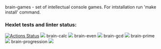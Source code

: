 brain-games - set of intellectual console games. For intstallation run 'make install' command.

### Hexlet tests and linter status:
[![Actions Status](https://github.com/roksana-z/python-project-49/workflows/hexlet-check/badge.svg)](https://github.com/roksana-z/python-project-49/actions)
<a href="https://codeclimate.com/github/roksana-z/python-project-49/maintainability"><img src="https://api.codeclimate.com/v1/badges/7a141571bc6aa90cd533/maintainability" /></a>
brain-calc
<a href="https://asciinema.org/a/xKADNrBqQTUP0lIPNQa6TqEpK" target="_blank"><img src="https://asciinema.org/a/xKADNrBqQTUP0lIPNQa6TqEpK.svg" /></a>
brain-even
<a href="https://asciinema.org/a/ceWVpXjJpULKyuy4UPoRuHhNA" target="_blank"><img src="https://asciinema.org/a/ceWVpXjJpULKyuy4UPoRuHhNA.svg" /></a>
brain-gcd
<a href="https://asciinema.org/a/CCeU9RfXibXtImy9Me91C1qNQ" target="_blank"><img src="https://asciinema.org/a/CCeU9RfXibXtImy9Me91C1qNQ.svg" /></a>
brain-prime
<a href="https://asciinema.org/a/Vsncotoaroy5D6bmhN8n1Vg4i" target="_blank"><img src="https://asciinema.org/a/Vsncotoaroy5D6bmhN8n1Vg4i.svg" /></a>
brain-progression
<a href="https://asciinema.org/a/dq8SE6Qnr34D8Ts15xv4wonbC" target="_blank"><img src="https://asciinema.org/a/dq8SE6Qnr34D8Ts15xv4wonbC.svg" /></a>
